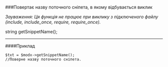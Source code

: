 ###Повертає назву поточного сніпета, в якому відбувається виклик

*Зауваження: Ця функція не працює при виклику з підключеного файлу (include, include_once, require, require_once).*

string getSnippetName();

***

####Приклад

	$txt = $modx->getSnippetName();
	//Поверне назву поточного сніпета.

